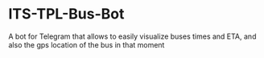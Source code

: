# ITS-TPL-Bus-Bot

A bot for Telegram that allows to easily visualize buses times and ETA, and also the gps location of the bus in that moment

